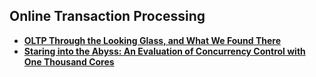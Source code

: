 ## Online Transaction Processing

- **[OLTP Through the Looking Glass, and What We Found There][lookingglass]**
- **[Staring into the Abyss: An Evaluation of Concurrency Control with One Thousand Cores][staring-abyss]**

[lookingglass]: oltp-through-the-looking-glass.md
[staring-abyss]: staring-into-the-abyss.md